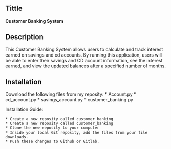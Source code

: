 ## Tittle
**Customer Banking System**


## Description
This Customer Banking System allows users to calculate and track interest earned on savings and cd accounts. By running this application, users will be able to enter their savings and CD account information, see the interest earned, and view the updated balances after a specified number of months.

## Installation
Download the following files from my reposity:
    * Account.py
    * cd_account.py
    * savings_account.py
    * customer_banking.py

Installation Guide:

    * Create a new reposity called customer_banking
    * Create a new reposity called customer_banking
    * Clone the new reposity to your computer
    * Inside your local Git reposity, add the files from your file downloads.
    * Push these changes to Github or Gitlab.
    

